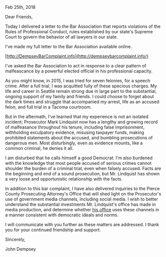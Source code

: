 <title>Letter to Friends - Lindquist Bar Complaint</title>

Feb 25th, 2018

Dear Friends,

Today I delivered a letter to the Bar 
Association that reports violations of the 
Rules of Professional Conduct, rules 
established by our state's Supreme Court to 
govern the behavior of all lawyers in our 
state.

I've made my full letter to the Bar Association available online.

[http://DempseyBarComplaint.info](http://dempseybarcomplaint.info/)

I've asked the Bar Association to act 
in response to a clear pattern of malfeascance 
by a powerful elected official in his 
professional capacity.

As you might know, in 2015, I was tried for seven 
felonies, for a speech crime. After a full trial, I was 
acquitted fully of these specious charges.
My life and career in Seattle remain strong due in 
large part to the substantial, ongoing support of my 
family and friends. I could choose to forget about the 
dark times and struggle that accompanied my arrest, 
life as an accused felon, and full trial in a Tacoma 
courtroom. 

But in the aftermath, I've learned that
my experience is not an isolated incident; Prosecutor Mark 
Lindquist now has a lengthy and growing record of 
malfeasance throughout his tenure, including false 
imprisonment, withholding exculpatory evidence, misusing taxpayer funds, 
making prohibited statements about the accused, and bumbling 
prosecutions of dangerous men. Most disturbingly, 
even as evidence mounts, like a common criminal, he 
denies it all.

I am disturbed that he calls himself a good 
Democrat. I'm also burdened with the knowledge 
that most people accused of serious crimes 
cannot shoulder the burden of a criminal trial, 
even when falsely accused. Facts are the 
beginning and end of a sound prosecution, but 
Mr. Lindquist has shown a very loose and 
opportunistic relationship with the facts.

In addition to this bar complaint, I have also delivered inquiries to 
the Pierce County Prosecuting Attorney's Office that will shed light on 
the Prosecutor's use of government media channels, including social 
media. I wish to better understand the substantial investments Mr. 
Lindquist's office has made in media production, and determine whether 
[his office](https://en.wikipedia.org/w/index.php?title=Talk:Mark_Lindquist&oldid=828668826#Vandalism_originating_from_Pierce_County_ISP) uses these channels in a manner consistent with democratic 
ideals and norms.

I will communicate with you further as these matters are addressed.
I thank you for your continued friendship and support. 

Sincerely,

John Dempsey

